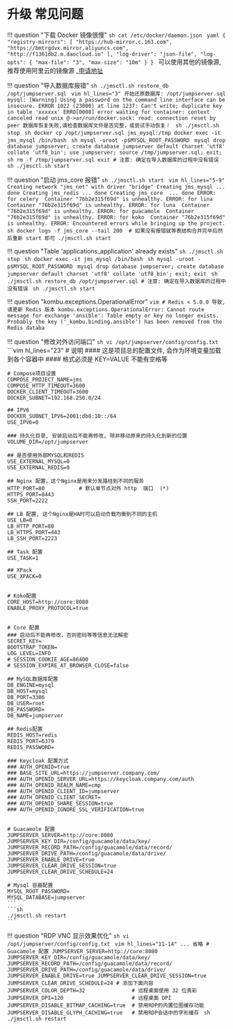 # 升级 常见问题

!!! question "下载 Docker 镜像很慢"
    ```sh
    cat /etc/docker/daemon.json
    ```
    ```yaml
    {
      "registry-mirrors": [
        "https://hub-mirror.c.163.com",
        "https://bmtrgdvx.mirror.aliyuncs.com",
        "http://f1361db2.m.daocloud.io"
      ],
      "log-driver": "json-file",
      "log-opts": {
        "max-file": "3",
        "max-size": "10m"
      }
    }
    ```
    可以使用其他的镜像源, 推荐使用阿里云的镜像源  _[申请地址](https://cr.console.aliyun.com/cn-hangzhou/instances/mirrors)

!!! question "导入数据库报错"
    ```sh
    ./jmsctl.sh restore_db /opt/jumpserver.sql
    ```
    ```vim hl_lines="3"
    开始还原数据库: /opt/jumpserver.sql
    mysql: [Warning] Using a password on the command line interface can be insecure.
    ERROR 1022 (23000) at line 1237: Can't write; duplicate key in table 'xxxxxx'
    ERRO[0008] error waiting for container: context canceled
    read unix @->ar/run/docker.sock: read: connection reset by peer
    数据库恢复失败,请检查数据库文件是否完整，或尝试手动恢复！
    ```
    ```sh
    ./jmsctl.sh stop
    ```
    ```sh
    docker cp /opt/jumpserver.sql jms_mysql:/tmp
    docker exec -it jms_mysql /bin/bash
    ```
    ```sh
    mysql -uroot -p$MYSQL_ROOT_PASSWORD
    ```
    ```mysql
    drop database jumpserver;
    create database jumpserver default charset 'utf8' collate 'utf8_bin';
    use jumpserver;
    source /tmp/jumpserver.sql;
    exit;
    ```
    ```sh
    rm -f /tmp/jumpserver.sql
    exit
    # 注意: 确定在导入数据库的过程中没有错误
    ```
    ```sh
    ./jmsctl.sh start
    ```

!!! question "启动 jms_core 报错"
    ```sh
    ./jmsctl.sh start
    ```
    ```vim hl_lines="5-9"
    Creating network "jms_net" with driver "bridge"
    Creating jms_mysql ... done
    Creating jms_redis ... done
    Creating jms_core  ... done
    ERROR: for celery  Container "76b2e315f69d" is unhealthy.
    ERROR: for lina  Container "76b2e315f69d" is unhealthy.
    ERROR: for luna  Container "76b2e315f69d" is unhealthy.
    ERROR: for guacamole  Container "76b2e315f69d" is unhealthy.
    ERROR: for koko  Container "76b2e315f69d" is unhealthy.
    ERROR: Encountered errors while bringing up the project.
    ```
    ```sh
    docker logs -f jms_core --tail 200  # 如果没有报错就等表结构合并完毕后然后重新 start 即可
    ./jmsctl.sh start
    ```

!!! question "Table 'applications_application' already exists"
    ```sh
    ./jmsctl.sh stop
    ```
    ```sh
    docker exec -it jms_mysql /bin/bash
    ```
    ```sh
    mysql -uroot -p$MYSQL_ROOT_PASSWORD
    ```
    ```mysql
    drop database jumpserver;
    create database jumpserver default charset 'utf8' collate 'utf8_bin';
    exit;
    exit
    ```
    ```sh
    ./jmsctl.sh restore_db /opt/jumpserver.sql
    # 注意: 确定在导入数据库的过程中没有错误
    ```
    ```sh
    ./jmsctl.sh start
    ```

!!! question "kombu.exceptions.OperationalError"
    ```vim
    # Redis < 5.0.0 导致, 请更新 Redis 版本
    kombu.exceptions.OperationalError:
    Cannot route message for exchange 'ansible': Table empty or key no longer exists.
    Probably the key ('_kombu.binding.ansible') has been removed from the Redis databa
    ```

!!! question "修改对外访问端口"
    ```sh
    vi /opt/jumpserver/config/config.txt
    ```
    ```vim hl_lines="23"
    # 说明
    #### 这是项目总的配置文件, 会作为环境变量加载到各个容器中
    #### 格式必须是 KEY=VALUE 不能有空格等

    # Compose项目设置
    COMPOSE_PROJECT_NAME=jms
    COMPOSE_HTTP_TIMEOUT=3600
    DOCKER_CLIENT_TIMEOUT=3600
    DOCKER_SUBNET=192.168.250.0/24

    ## IPV6
    DOCKER_SUBNET_IPV6=2001:db8:10::/64
    USE_IPV6=0

    ### 持久化目录, 安装启动后不能再修改, 除非移动原来的持久化到新的位置
    VOLUME_DIR=/opt/jumpserver

    ## 是否使用外部MYSQL和REDIS
    USE_EXTERNAL_MYSQL=0
    USE_EXTERNAL_REDIS=0

    ## Nginx 配置，这个Nginx是用来分发路径到不同的服务
    HTTP_PORT=80           # 默认单节点对外 http  端口  (*)
    HTTPS_PORT=8443
    SSH_PORT=2222

    ## LB 配置, 这个Nginx是HA时可以启动负载均衡到不同的主机
    USE_LB=0
    LB_HTTP_PORT=80         
    LB_HTTPS_PORT=443
    LB_SSH_PORT=2223

    ## Task 配置
    USE_TASK=1

    ## XPack
    USE_XPACK=0


    # Koko配置
    CORE_HOST=http://core:8080
    ENABLE_PROXY_PROTOCOL=true


    # Core 配置
    ### 启动后不能再修改，否则密码等等信息无法解密
    SECRET_KEY=
    BOOTSTRAP_TOKEN=
    LOG_LEVEL=INFO
    # SESSION_COOKIE_AGE=86400
    # SESSION_EXPIRE_AT_BROWSER_CLOSE=false

    ## MySQL数据库配置
    DB_ENGINE=mysql
    DB_HOST=mysql
    DB_PORT=3306
    DB_USER=root
    DB_PASSWORD=
    DB_NAME=jumpserver

    ## Redis配置
    REDIS_HOST=redis
    REDIS_PORT=6379
    REDIS_PASSWORD=

    ### Keycloak 配置方式
    ### AUTH_OPENID=true
    ### BASE_SITE_URL=https://jumpserver.company.com/
    ### AUTH_OPENID_SERVER_URL=https://keycloak.company.com/auth
    ### AUTH_OPENID_REALM_NAME=cmp
    ### AUTH_OPENID_CLIENT_ID=jumpserver
    ### AUTH_OPENID_CLIENT_SECRET=
    ### AUTH_OPENID_SHARE_SESSION=true
    ### AUTH_OPENID_IGNORE_SSL_VERIFICATION=true


    # Guacamole 配置
    JUMPSERVER_SERVER=http://core:8080
    JUMPSERVER_KEY_DIR=/config/guacamole/data/key/
    JUMPSERVER_RECORD_PATH=/config/guacamole/data/record/
    JUMPSERVER_DRIVE_PATH=/config/guacamole/data/drive/
    JUMPSERVER_ENABLE_DRIVE=true
    JUMPSERVER_CLEAR_DRIVE_SESSION=true
    JUMPSERVER_CLEAR_DRIVE_SCHEDULE=24

    # Mysql 容器配置
    MYSQL_ROOT_PASSWORD=
    MYSQL_DATABASE=jumpserver
    ```
    ```sh
    ./jmsctl.sh restart
    ```

!!! question "RDP VNC 显示效果优化"
    ```sh
    vi /opt/jumpserver/config/config.txt
    ```
    ```vim hl_lines="11-14"
    ... 省略
    # Guacamole 配置
    JUMPSERVER_SERVER=http://core:8080
    JUMPSERVER_KEY_DIR=/config/guacamole/data/key/
    JUMPSERVER_RECORD_PATH=/config/guacamole/data/record/
    JUMPSERVER_DRIVE_PATH=/config/guacamole/data/drive/
    JUMPSERVER_ENABLE_DRIVE=true
    JUMPSERVER_CLEAR_DRIVE_SESSION=true
    JUMPSERVER_CLEAR_DRIVE_SCHEDULE=24
    # 添加下面内容
    JUMPSERVER_COLOR_DEPTH=32               # 远程桌面使用 32 位真彩
    JUMPSERVER_DPI=120                      # 远程桌面 DPI
    JUMPSERVER_DISABLE_BITMAP_CACHING=true  # 禁用RDP的内置位图缓存功能
    JUMPSERVER_DISABLE_GLYPH_CACHING=true   # 禁用RDP会话中的字形缓存
    ```
    ```sh
    ./jmsctl.sh restart
    ```
